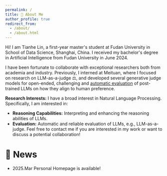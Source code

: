 ```yaml
---
permalink: /
title: 👋 About Me
author_profile: true
redirect_from: 
  - /about/
  - /about.html
---
```


Hi! I am Tianhe Lin, a first-year master's student at Fudan University in School of Data Science, Shanghai, China. 
I received my bachelor's degree in Artificial Intelligence from Fudan University in June 2024.

I have been fortunate to collaborate with exceptional researchers both from academia and industry.
Previously, I interned at Meituan, where I focused on research on LLM-as-a-judge ‍⚖️, and developed several generative judge models for open-ended, challenging and [automatic evaluation](https://agi-eval.cn/evaluation/LLM-CN-Subj-1-Rnd?id=48) of post-trained LLMs on how they align to human preference.

**Research Interests:**  I have a broad interest in Natural Language Processing. Specifically, I am interested in:

- **Reasoning Capabilities:** Interpreting and enhancing the reasoning abilities of LLMs.
- **Evaluation:** Automatic and reliable evaluation of LLMs, e.g., LLM-as-a-judge.
Feel free to contact me if you are interested in my work or want to discuss a potential collaboration!

🥳 News
======
- 2025.Mar Personal Homepage is available!
